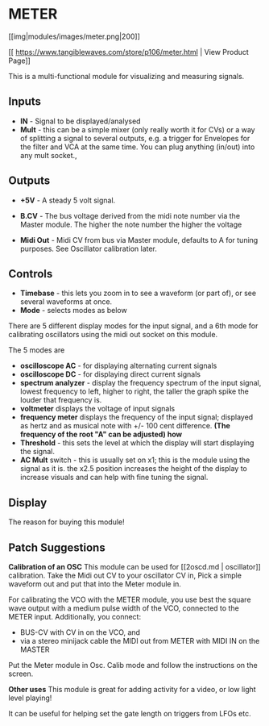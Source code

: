 # METER
[[img|modules/images/meter.png|200]]

[[ https://www.tangiblewaves.com/store/p106/meter.html | View Product Page]]

This is a multi-functional module for visualizing and measuring signals.

## Inputs

* **IN** - Signal to be displayed/analysed
* **Mult**  - this can be a simple mixer (only really worth it for CVs) or a way of splitting a signal to several outputs, e.g. a trigger for Envelopes for the filter and VCA at the same time. You can plug anything (in/out) into any mult socket.,

## Outputs

* **+5V**        - A steady 5 volt signal.
* **B.CV**      - The bus voltage derived from the midi note number via the Master module. The higher the note number the higher the voltage

* **Midi Out** - Midi CV from bus via Master module, defaults to A for tuning purposes. See Oscillator calibration later.  

## Controls

* **Timebase** - this lets you zoom in to see a waveform (or part of), or see several waveforms at once.
* **Mode** - selects modes as below

There are 5 different display modes for the input signal, and a 6th mode for calibrating oscillators using the midi out socket on this module.

The 5 modes are

* **oscilloscope  AC**   - for displaying alternating current signals
* **oscilloscope  DC**   -  for displaying direct current signals
* **spectrum analyzer**  - display the frequency spectrum of the input signal, lowest frequency to left, higher to right, the taller the graph spike the louder that frequency is.
* **voltmeter**  displays the voltage of input signals
* **frequency meter** displays the frequency of the input signal; displayed as hertz and as musical note with +/- 100 cent difference. __(The frequency of the root "A" can be adjusted) how__
* **Threshold**  - this sets the level at which the display will start displaying the signal.
* **AC Mult** switch - this is usually set on x1; this is the module using the signal as it is. the x2.5 position increases the height of the display to increase visuals and can help with fine tuning the signal.

## Display

The reason for buying this module!

## Patch Suggestions

**Calibration of an OSC**
This module can be used for [[2oscd.md | oscillator]] calibration. Take the Midi out CV to your oscillator CV in, Pick a simple waveform out and put that into the Meter module in. 

For calibrating the VCO with the METER module, you use best the square wave output with a medium pulse width of the VCO, connected to the METER input. Additionally, you connect:
* BUS-CV with CV in on the VCO, and
* via a stereo minijack cable the MIDI out from METER with MIDI IN on the MASTER

Put the Meter module in Osc. Calib mode and follow the instructions on the screen. 

**Other uses**
This module is great for adding activity for a video, or low light level playing!

It can be useful for helping set the gate length on triggers from LFOs etc.
